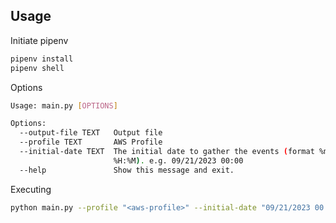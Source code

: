 ## Usage

Initiate pipenv

```bash
pipenv install
pipenv shell
```

Options
```bash
Usage: main.py [OPTIONS]

Options:
  --output-file TEXT   Output file
  --profile TEXT       AWS Profile
  --initial-date TEXT  The initial date to gather the events (format %m/%d/%Y
                       %H:%M). e.g. 09/21/2023 00:00
  --help               Show this message and exit.
```

Executing
```bash
python main.py --profile "<aws-profile>" --initial-date "09/21/2023 00:00"
```